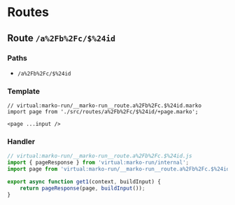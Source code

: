 # Routes

## Route `/a%2Fb%2Fc/$%24id`
### Paths
  - `/a%2Fb%2Fc/$%24id`
### Template
```marko
// virtual:marko-run/__marko-run__route.a%2Fb%2Fc.$%24id.marko
import page from './src/routes/a%2Fb%2Fc/$%24id/+page.marko';

<page ...input />
```
### Handler
```js
// virtual:marko-run/__marko-run__route.a%2Fb%2Fc.$%24id.js
import { pageResponse } from 'virtual:marko-run/internal';
import page from 'virtual:marko-run/__marko-run__route.a%2Fb%2Fc.$%24id.marko?marko-server-entry';

export async function get1(context, buildInput) {
	return pageResponse(page, buildInput());
}
```
